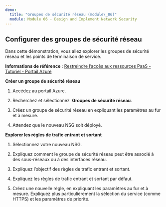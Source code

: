 ```yaml
---
demo:
  title: "Groupes de sécurité réseau (module\_06)"
  module: Module 06 - Design and Implement Network Security
---
```

## Configurer des groupes de sécurité réseau

Dans cette démonstration, vous allez explorer les groupes de sécurité réseau et les points de terminaison de service.

**Informations de référence** : [Restreindre l’accès aux ressources PaaS - Tutoriel - Portail Azure](https://docs.microsoft.com/azure/virtual-network/tutorial-restrict-network-access-to-resources)

**Créer un groupe de sécurité réseau**

1. Accédez au portail Azure.

1. Recherchez et sélectionnez  **Groupes de sécurité réseau**.

1. Créez un groupe de sécurité réseau en expliquant les paramètres au fur et à mesure. 
 
1. Attendez que le nouveau NSG soit déployé.

**Explorer les règles de trafic entrant et sortant**

1. Sélectionnez votre nouveau NSG.

1. Expliquez comment le groupe de sécurité réseau peut être associé à des sous-réseaux ou à des interfaces réseau.

1. Expliquez l’objectif des règles de trafic entrant et sortant.  

1. Expliquez les règles de trafic entrant et sortant par défaut. 

1. Créez une nouvelle règle, en expliquant les paramètres au fur et à mesure. Expliquez plus particulièrement la sélection du service (comme HTTPS) et les paramètres de priorité. 

